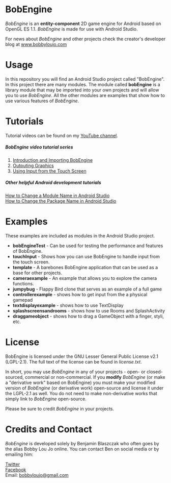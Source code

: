 BobEngine
=========
*BobEngine* is an **entity-component** 2D game engine for Android based on OpenGL ES 1.1.  *BobEngine* is made for use with Android Studio.

For news about *BobEngine* and other projects check the creator's developer blog at www.bobbyloujo.com

# Usage
In this repository you will find an Android Studio project called "BobEngine". In this project there are many modules. The module called **bobEngine** is a library module that may be imported into your own projects and will allow you to use *BobEngine*. All the other modules are examples that show how to use various features of *BobEngine*.

# Tutorials
Tutorial videos can be found on my [YouTube channel](https://www.youtube.com/channel/UCHpAptbwYuvq1L9zRY1e-6w).

##### *BobEngine* video tutorial series
1. [Introduction and Importing BobEngine](https://youtu.be/u4kAtP8BogQ)
2. [Outputing Graphics](https://youtu.be/nmvLlCXATUY)
3. [Using Input from the Touch Screen](https://youtu.be/hmWlY5lpEh0)

##### Other helpful Android development tutorials
[How to Change a Module Name in Android Studio](https://youtu.be/Ws7cDJlY5x4)  
[How to Change the Package Name in Android Studio](https://youtu.be/vu_kyLWUsUI)  

# Examples
These examples are included as modules in the Android Studio project.

* **bobEngineTest** - Can be used for testing the performance and features of BobEngine.
* **touchInput** - Shows how you can use BobEngine to handle input from the touch screen.
* **template** - A barebones BobEngine application that can be used as a base for other projects.
* **cameraexample** - An example that allows you to explore the camera functions.
* **jumpybug** - Flappy Bird clone that serves as an example of a full game
* **controllerexample** - shows how to get input from the a physical gamepad
* **textdisplayexample** - shows how to use TextDisplay
* **splashscreensandrooms** - shows how to use Rooms and SplashActivity
* **draggameobject** - shows how to drag a GameObject with a finger, styli, etc.

# License
BobEngine is licensed under the GNU Lesser General Public License v2.1 (LGPL-2.1). The full text of the license can be found in *license.txt*.

In short, you may use *BobEngine* in any of your projects - open- or closed- sourced, commercial or non-commercial. If you **modify** *BobEngine* (or make a "derivative work" based on BobEngine) you must make your modified version of *BobEngine* (or derivative work) open-source and license it under the LGPL-2.1 as well. You do not need to make non-derivative works that simply link to *BobEngine* open-source.

Please be sure to credit *BobEngine* in your projects.

# Credits and Contact
*BobEngine* is developed solely by Benjamin Blaszczak who often goes by the alias Bobby Lou Jo online. You can contact Ben on social media or by emailing him:

[Twitter](https://twitter.com/Bobbyloujo)  
[Facebook](https://www.facebook.com/bobbyloujo)  
Email: bobbyloujo@gmail.com  
